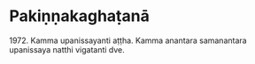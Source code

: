 

# Pakiṇṇakaghaṭanā







1972\. Kamma upanissayanti aṭṭha. Kamma anantara samanantara upanissaya natthi vigatanti dve.



